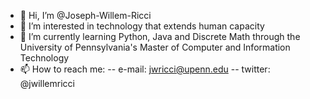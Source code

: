 - 👋 Hi, I’m @Joseph-Willem-Ricci
- 👀 I’m interested in technology that extends human capacity
- 🌱 I’m currently learning Python, Java and Discrete Math through the University of Pennsylvania's Master of Computer and Information Technology
- 📫 How to reach me:
-- e-mail:   jwricci@upenn.edu
-- twitter:  @jwillemricci

<!---
Joseph-Willem-Ricci/Joseph-Willem-Ricci is a ✨ special ✨ repository because its `README.md` (this file) appears on your GitHub profile.
You can click the Preview link to take a look at your changes.
--->
